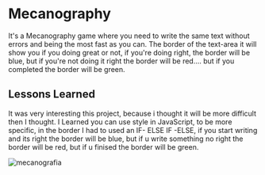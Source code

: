 
# Mecanography 

It's a Mecanography game where you need to write the same text without errors and being the most fast as you can. The border of the text-area it will show you if you doing great or not, if you're doing right, the border will be blue, but if you're not doing it right the border will be red.... but if you completed the border will be green.

## Lessons Learned

It was very interesting this project, because i thought it will be more difficult then I thought.
I Learned you can use style in JavaScript, to be more specific, in the border I had to used an IF- ELSE IF -ELSE, if you start writing and its right the border will be blue, but if u write something no right the border will be red, but if u finised the border will be green.

![mecanografia](https://user-images.githubusercontent.com/76445704/123517471-69521d80-d6a1-11eb-98da-3ddc0907227a.jpg)
